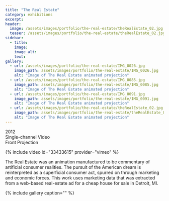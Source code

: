 ```yaml
---
title: "The Real Estate"
category: exhibitions
excerpt: 
header:
  image: /assets/images/portfolio/the-real-estate/theRealEstate_02.jpg
  teaser: /assets/images/portfolio/the-real-estate/theRealEstate_02.jpg
sidebar:
  - title:
    image:
    image_alt:
    text:
gallery:
  - url: /assets/images/portfolio/the-real-estate/IMG_0026.jpg
    image_path: assets/images/portfolio/the-real-estate/IMG_0026.jpg
    alt: "Image of The Real Estate animated projection"
  - url: /assets/images/portfolio/the-real-estate/IMG_0085.jpg
    image_path: assets/images/portfolio/the-real-estate/IMG_0085.jpg
    alt: "Image of The Real Estate animated projection"
  - url: /assets/images/portfolio/the-real-estate/IMG_0091.jpg
    image_path: assets/images/portfolio/the-real-estate/IMG_0091.jpg
    alt: "Image of The Real Estate animated projection"
  - url: /assets/images/portfolio/the-real-estate/theRealEstate_02.jpg
    image_path: assets/images/portfolio/the-real-estate/theRealEstate_02.jpg
    alt: "Image of The Real Estate animated projection"
---
```


2012  
Single-channel Video  
Front Projection

{% include video id="33433615" provider="vimeo" %}

The Real Estate was an animation manufactured to be commentary of artificial consumer realities. The pursuit of the American dream is reinterpreted as a superficial consumer act, spurred on through marketing and economic forces. This work uses marketing data that was extracted from a web-based real-estate ad for a cheap house for sale in Detroit, MI.

{% include gallery caption="" %}